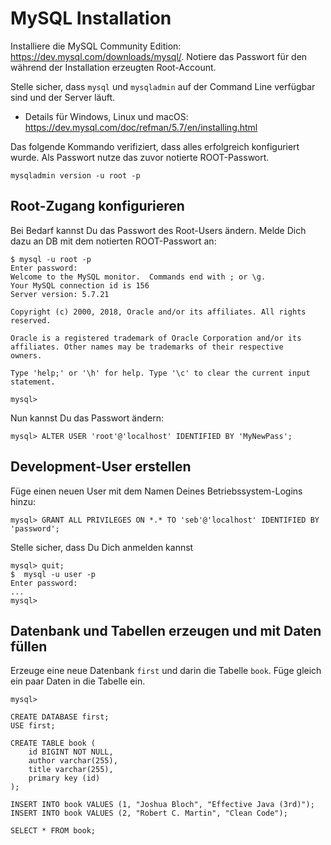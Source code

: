 # MySQL Installation

Installiere die MySQL Community Edition: https://dev.mysql.com/downloads/mysql/. 
Notiere das Passwort für den während der Installation erzeugten Root-Account.

Stelle sicher, dass `mysql` und `mysqladmin` auf der Command Line verfügbar sind 
und der Server läuft.
- Details für Windows, Linux und macOS: https://dev.mysql.com/doc/refman/5.7/en/installing.html 

Das folgende Kommando verifiziert, dass alles erfolgreich konfiguriert wurde.
Als Passwort nutze das zuvor notierte ROOT-Passwort.

    mysqladmin version -u root -p 

## Root-Zugang konfigurieren 

Bei Bedarf kannst Du das Passwort des Root-Users ändern. 
Melde Dich dazu an DB mit dem notierten ROOT-Passwort an:

    $ mysql -u root -p 
    Enter password: 
    Welcome to the MySQL monitor.  Commands end with ; or \g.
    Your MySQL connection id is 156
    Server version: 5.7.21
    
    Copyright (c) 2000, 2018, Oracle and/or its affiliates. All rights reserved.
    
    Oracle is a registered trademark of Oracle Corporation and/or its
    affiliates. Other names may be trademarks of their respective
    owners.
    
    Type 'help;' or '\h' for help. Type '\c' to clear the current input statement.
    
    mysql>
    
Nun kannst Du das Passwort ändern: 
 
    mysql> ALTER USER 'root'@'localhost' IDENTIFIED BY 'MyNewPass';

## Development-User erstellen

Füge einen neuen User mit dem Namen Deines Betriebssystem-Logins hinzu:

    mysql> GRANT ALL PRIVILEGES ON *.* TO 'seb'@'localhost' IDENTIFIED BY 'password';

Stelle sicher, dass Du Dich anmelden kannst

    mysql> quit;
    $  mysql -u user -p 
    Enter password:
    ...
    mysql>

## Datenbank und Tabellen erzeugen und mit Daten füllen

Erzeuge eine neue Datenbank `first` und darin die Tabelle `book`. 
Füge gleich ein paar Daten in die Tabelle ein.

    mysql> 
    
    CREATE DATABASE first;
    USE first;

    CREATE TABLE book (
        id BIGINT NOT NULL,
        author varchar(255),
        title varchar(255),
        primary key (id)
    );

    INSERT INTO book VALUES (1, "Joshua Bloch", "Effective Java (3rd)");
    INSERT INTO book VALUES (2, "Robert C. Martin", "Clean Code");
    
    SELECT * FROM book;
